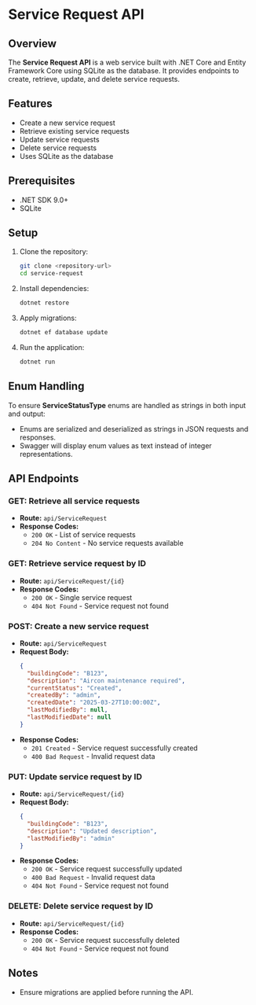 
# Service Request API

## Overview

The **Service Request API** is a web service built with .NET Core and Entity Framework Core using SQLite as the database. It provides endpoints to create, retrieve, update, and delete service requests.

## Features

- Create a new service request
- Retrieve existing service requests
- Update service requests
- Delete service requests
- Uses SQLite as the database

## Prerequisites

- .NET SDK 9.0+
- SQLite

## Setup

1. Clone the repository:
   ```sh
   git clone <repository-url>
   cd service-request
   ```
2. Install dependencies:
   ```sh
   dotnet restore
   ```
3. Apply migrations:
   ```sh
   dotnet ef database update
   ```
4. Run the application:
   ```sh
   dotnet run
   ```

## Enum Handling

To ensure **ServiceStatusType** enums are handled as strings in both input and output:

- Enums are serialized and deserialized as strings in JSON requests and responses.
- Swagger will display enum values as text instead of integer representations.

## API Endpoints

### GET: Retrieve all service requests
- **Route:** `api/ServiceRequest`
- **Response Codes:**
  - `200 OK` - List of service requests
  - `204 No Content` - No service requests available

### GET: Retrieve service request by ID
- **Route:** `api/ServiceRequest/{id}`
- **Response Codes:**
  - `200 OK` - Single service request
  - `404 Not Found` - Service request not found

### POST: Create a new service request
- **Route:** `api/ServiceRequest`
- **Request Body:**
  ```json
  {
    "buildingCode": "B123",
    "description": "Aircon maintenance required",
    "currentStatus": "Created",
    "createdBy": "admin",
    "createdDate": "2025-03-27T10:00:00Z",
    "lastModifiedBy": null,
    "lastModifiedDate": null
  }
  ```
- **Response Codes:**
  - `201 Created` - Service request successfully created
  - `400 Bad Request` - Invalid request data

### PUT: Update service request by ID
- **Route:** `api/ServiceRequest/{id}`
- **Request Body:**
  ```json
  {
    "buildingCode": "B123",
    "description": "Updated description",
    "lastModifiedBy": "admin"
  }
  ```
- **Response Codes:**
  - `200 OK` - Service request successfully updated
  - `400 Bad Request` - Invalid request data
  - `404 Not Found` - Service request not found

### DELETE: Delete service request by ID
- **Route:** `api/ServiceRequest/{id}`
- **Response Codes:**
  - `200 OK` - Service request successfully deleted
  - `404 Not Found` - Service request not found

## Notes

- Ensure migrations are applied before running the API.
